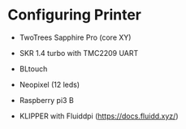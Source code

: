 # Configuring Printer

  - TwoTrees Sapphire Pro (core XY)
  - SKR 1.4 turbo with TMC2209 UART
  - BLtouch
  - Neopixel (12 leds)

  - Raspberry pi3 B
  - KLIPPER with Fluiddpi (https://docs.fluidd.xyz/)
